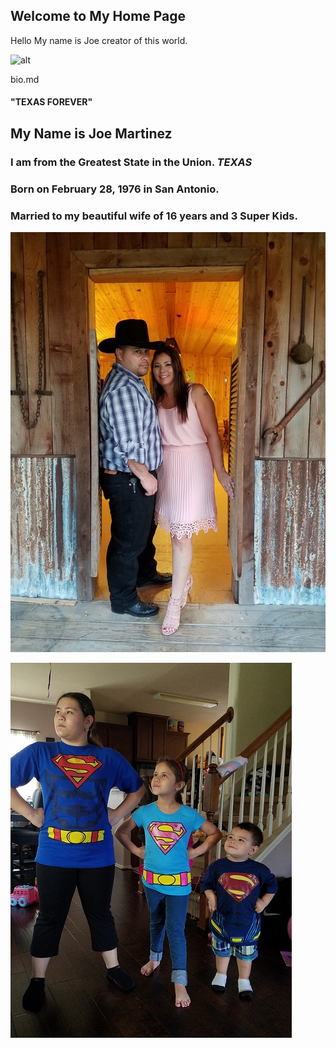 ## Welcome to My Home Page
Hello My name is Joe creator of this world.

![alt](https://upload.wikimedia.org/wikipedia/commons/thumb/f/f7/Flag_of_Texas.svg/1200px-Flag_of_Texas.svg.png)

bio.md

#### "TEXAS FOREVER"

## My Name is Joe Martinez


### I am from the Greatest State in the Union. ***TEXAS***

### Born on February 28, 1976 in San Antonio.

### Married to my beautiful wife of 16 years and 3 Super Kids.

![Cherie](Cherie.jpg)


![Kids](Kids.jpg)
